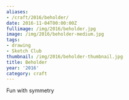 ```yaml
---
aliases:
- /craft/2016/beholder/
date: 2016-11-04T00:00:00Z
fullimage: /img/2016/beholder.jpg
image: /img/2016/beholder-medium.jpg
tags:
- drawing
- Sketch Club
thumbnail: /img/2016/beholder-thumbnail.jpg
title: Beholder
year: '2016'
category: craft
---
```

Fun with symmetry

